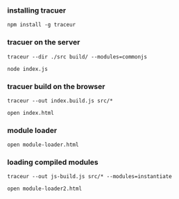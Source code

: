 ### installing tracuer

```
npm install -g traceur
```

### tracuer on the server

```
traceur --dir ./src build/ --modules=commonjs

node index.js
```

### tracuer build on the browser

```
traceur --out index.build.js src/*

open index.html
```

### module loader

```
open module-loader.html
```

### loading compiled modules

```
traceur --out js-build.js src/* --modules=instantiate

open module-loader2.html
```
